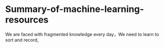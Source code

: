 # Summary-of-machine-learning-resources
We are faced with fragmented knowledge every day，We need to learn to sort and record,
